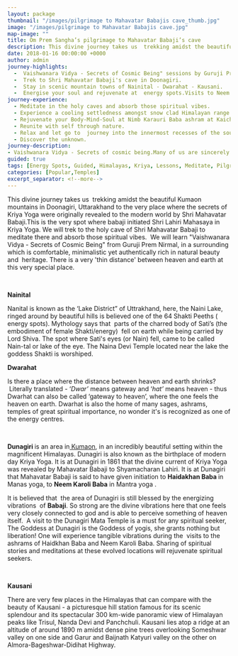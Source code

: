 ```yaml
---
layout: package
thumbnail: "/images/pilgrimage to Mahavatar Babajis cave_thumb.jpg"
image: "/images/pilgrimage to Mahavatar Babajis cave.jpg"
map-image: ""
title: Om Prem Sangha’s pilgrimage to Mahavatar Babaji’s cave
description: This divine journey takes us  trekking amidst the beautiful Kumaon        mountains in Doonagiri
date: 2018-01-16 00:00:00 +0000
author: admin
journey-highlights:
  -  Vaishwanara Vidya - Secrets of Cosmic Being" sessions by Guruji Prem Nirmal & Guruma Bharati.
  -  Trek to Shri Mahavatar Babaji's cave in Doonagiri.
  -  Stay in scenic mountain towns of Nainital - Dwarahat - Kausani.
  -  Energise your soul and rejuvenate at  energy spots.Visits to Neem      Karoli baba ashram at Kaichi,Heidakhan Baba Temple at Ranikhet,Naina        Devi Temple, Doonagiri Mata Temple.
journey-experience: 
  - Meditate in the holy caves and absorb those spiritual vibes.
  - Experience a cooling settledness amongst snow clad Himalayan range in front of Trushul and Nanda Devi peaks !
  - Rejuvenate your Body-Mind-Soul at Nimb Karauri Baba ashram at Kaichi Dham,  Heidakhan Baba Temple at Ranikhet, Doonagiri Mata temple and Naina Devi.
  - Reunite with self through nature.
  - Relax and let go to  journey into the innermost recesses of the soul.
  - Discover the unknown.
journey-description:
- Vaishwanara Vidya - Secrets of cosmic being.Many of us are sincerely trying to meditate but the practices we do bring neither prosperity and     nor peace or fulfillment. Sometimes as we start meditating, our life        becomes dry and gives happiness only in certain areas of life. If we        get wealth, we do not get peace of mind; and if we get name and fame,   we do not get harmonious relationships. Real right kind of meditation       should lead one to a complete fulfillment and a prosperous vibrant          blissful life! Should it not? But instead of meditating on the Whole we     actually are meditating on the partial and taking partial only as a     Whole because we simply cannot comprehend Whole! And that is the real       catch!
guided: true
tags: [Energy Spots, Guided, Himalayas, Kriya, Lessons, Meditate, Pilgrimage, Popular, Scenic locations, Spiritual, Temples, Treks]
categories: [Popular,Temples]
excerpt_separator: <!--more-->
---
```


<p>This divine journey takes us  trekking amidst the beautiful Kumaon mountains in Doonagiri<!--more-->, Uttarakhand  to the very place where the secrets of Kriya Yoga were originally revealed to the modern world by Shri Mahavatar Babaji.This is the very spot where babaji initiated Shri Lahiri Mahasaya in Kriya Yoga. We will trek to the holy cave of Shri Mahavatar Babaji to meditate there and absorb those spiritual vibes.  We will learn "Vaishwanara Vidya - Secrets of Cosmic Being" from Guruji Prem Nirmal, in a surrounding which is comfortable, minimalistic yet authentically rich in natural beauty and  heritage. There is a very 'thin distance' between heaven and earth at this very special place.</p>
<p>&nbsp;</p>
<p><b>Nainital</b></p>
<p>Nanital is known as the ‘Lake District” of Uttrakhand, here, the Naini Lake, ringed around by beautiful hills is believed one of the 64 Shakti Peeths ( energy spots). Mythology says that  parts of the charred body of Sati’s (the embodiment of female Shakti/energy)  fell on earth while being carried by Lord Shiva. The spot where Sati's eyes (or Nain) fell, came to be called Nain-tal or lake of the eye. The Naina Devi Temple located near the lake the goddess Shakti is worshiped.</p>
<p><b>Dwarahat </b></p>
<p>Is there a place where the distance between heaven and earth shrinks?  Literally translated - ‘<i>Dwar’</i> means gateway and ‘<i>hat’</i> means heaven - thus Dwarhat can also be called ‘gateway to heaven’, where the one feels the heaven on earth. Dwarhat is also the home of many sages, ashrams, temples of great spiritual importance, no wonder it's is recognized as one of the energy centres.</p>
<p>&nbsp;</p>
<p><b>Dunagiri </b>is an area in<a href="http://wikitravel.org/en/Kumaon"> Kumaon</a>, in an incredibly beautiful setting within the magnificent Himalayas. Dunagiri is also known as the birthplace of modern day Kriya Yoga. It is at Dunagiri in 1861 that the divine current of Kriya Yoga was revealed by Mahavatar Babaji to Shyamacharan Lahiri. It is at Dunagiri that Mahavatar Babaji is said to have given initiation to <b>Haidakhan Baba </b>in Manas yoga, to <b>Neem Karoli Baba</b> in Mantra yoga .</p>
<p>It is believed that  the area of Dunagiri is still blessed by the energizing vibrations  of <b>Babaji</b>. So strong are the divine vibrations here that one feels very closely connected to god and is able to perceive something of heaven itself.  A visit to the Dunagiri Mata Temple is a must for any spiritual seeker, The Goddess at Dunagiri is the Goddess of yogis, she grants nothing but liberation! One will experience tangible vibrations during the  visits to the ashrams of Haidkhan Baba and Neem Karoli Baba. Sharing of spiritual stories and meditations at these evolved locations will rejuvenate spiritual seekers.  </p>
<p>&nbsp;</p>
<p><b>Kausani</b></p>
<p>There are very few places in the Himalayas that can compare with the beauty of Kausani - a picturesque hill station famous for its scenic splendour and its spectacular 300 km-wide panoramic view of Himalayan peaks like Trisul, Nanda Devi and Panchchuli. Kausani lies atop a ridge at an altitude of around 1890 m amidst dense pine trees overlooking Someshwar valley on one side and Garur and Baijnath Katyuri valley on the other on Almora-Bageshwar-Didihat Highway.</p>
